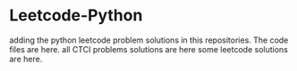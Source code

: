 # Leetcode-Python
adding the python leetcode problem solutions in this repositories. 
The code files are here.
all CTCI problems solutions are here
some leetcode solutions are here.


































































































































































































































































































































































































































































































































































































































































































































































































































































































































































































































































































































































































































